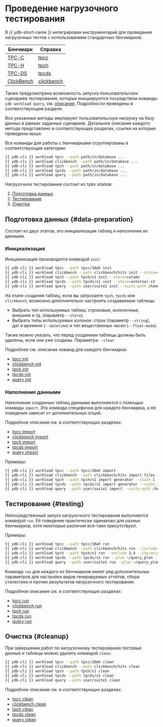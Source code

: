 # Проведение нагрузочного тестирования

В {{ ydb-short-name }} интегрирован инструментарий для проведения нагрузочных тестов с использованием стандартных бенчмарков:

| Бенчмарк                             | Справка                                                  |
|--------------------------------------|----------------------------------------------------------|
| [TPC-C](https://tpc.org/tpcc/)       | [tpcc](../../reference/ydb-cli/workload-tpcc.md) |
| [TPC-H](https://tpc.org/tpch/)       | [tpch](../../reference/ydb-cli/workload-tpch.md)|
| [TPC-DS](https://tpc.org/tpcds/)     | [tpcds](../../reference/ydb-cli/workload-tpcds.md)|
| [ClickBench](https://benchmark.clickhouse.com/) | [clickbench](../../reference/ydb-cli/workload-click-bench.md)|

Также предусмотрена возможность запуска пользовательских сценариев тестирования, которые инициируются посредством команды `ydb workload query`, см. [описание](../../reference/ydb-cli/workload-query.md). Подробности приведены в соответствующем разделе.

Все указанные методы эмулируют пользовательскую нагрузку на базу данных в рамках заданных сценариев. Детальное описание каждого метода представлено в соответствующих разделах, ссылки на которые приведены выше.

Все команды для работы с бенчмарками сгруппированы в соответствующие категории:

```bash
{{ ydb-cli }} workload tpcc --path path/in/database ...
{{ ydb-cli }} workload clickbench --path path/in/database ...
{{ ydb-cli }} workload tpch --path path/in/database ...
{{ ydb-cli }} workload tpcds --path path/in/database ...
{{ ydb-cli }} workload query --path path/in/database ...
```

Нагрузочное тестирование состоит из трёх этапов:

  1. [Подготовка данных](#data-preparation)
  1. [Тестирование](#testing)
  1. [Очистка](#cleanup)

## Подготовка данных {#data-preparation}

Состоит из двух этапов, это инициализация таблиц и наполнение их данными.

### Инициализация

Инициализация производится командой `init`:

```bash
{{ ydb-cli }} workload tpcc --path tpcc/10wh init
{{ ydb-cli }} workload clickbench --path clickbench/hits init --store=row
{{ ydb-cli }} workload tpch --path tpch/s1 init --store=column
{{ ydb-cli }} workload tpcds --path tpcds/s1 init --store=external-s3
{{ ydb-cli }} workload query --path user/suite1 init --suite-path /home/user/user_suite
```

На этапе создания таблиц, если вы запускаете `tpch`, `tpcds` или `clickbench`, возможно дополнительно настроить создаваемые таблицы:

  * Выбрать тип используемых таблиц: строковые, колоночные, внешние и тд. (параметр `--store`);
  * Выбрать типы используемых колонок: строк (параметр `--string`), дат и времени (`--datetime`) и тип вещественных чисел (`--float-mode`).

Также можно указать, что перед созданием таблицы должны быть удалены, если они уже созданы. Параметра `--clear`

Подробнее см. описание команд для каждого бенчмарка:

* [tpcc init](../../reference/ydb-cli/workload-tpcc.md#init)
* [clickbench init](../../reference/ydb-cli/workload-click-bench.md#init)
* [tpch init](../../reference/ydb-cli/workload-tpch.md#init)
* [tpcds init](../../reference/ydb-cli/workload-tpcds.md#init)
* [query init](../../reference/ydb-cli/workload-query.md#init)

### Наполнение данными

Наполнение созданных таблиц данными выполняется с помощью команды `import`. Эта команда специфична для каждого бенчмарка, и её поведение зависит от дополнительных опций.

Подробное описание см. в соответствующих разделах:

* [tpcc import](../../reference/ydb-cli/workload-tpcc.md#load)
* [clickbench import](../../reference/ydb-cli/workload-click-bench.md#load)
* [tpch import](../../reference/ydb-cli/workload-tpch.md#load)
* [tpcds import](../../reference/ydb-cli/workload-tpcds.md#load)
* [query import](../../reference/ydb-cli/workload-query.md#load)

Примеры:

```bash
{{ ydb-cli }} workload tpcc --path tpcc/10wh import
{{ ydb-cli }} workload clickbench --path clickbench/hits import files --input hits.csv.gz
{{ ydb-cli }} workload tpch --path tpch/s1 import generator --scale 1
{{ ydb-cli }} workload tpcds --path tpcds/s1 import generator --scale 1
{{ ydb-cli }} workload query --path user/suite1 import --suite-path /home/user/user_suite
```

## Тестирование {#testing}

Непосредственный запуск нагрузочного тестирования выполняется командой `run`. Её поведение практически одинаково для разных бенчмарков, хотя некоторые различия всё-таки присутствуют.

Примеры:

```bash
{{ ydb-cli }} workload tpcc --path tpcc/10wh run
{{ ydb-cli }} workload clickbench --path clickbench/hits run --include 1-5,8
{{ ydb-cli }} workload tpch --path tpch/s1 run --exсlude 3,4 --iterations 3
{{ ydb-cli }} workload tpcds --path tpcds/s1 run --plan ~/query_plan --include 2 --iterations 5
{{ ydb-cli }} workload query --path user/suite1 run --plan ~/query_plan --include first_query_set.1.sql,second_query_set.2.sql --iterations 5
```

Команда `run` для каждого из бенчмарков имеет ряд дополнительных параметров для настройки видов генерируемых отчётов, сбора статистики и прочих результатов нагрузочного тестирования.

Подробное описание см. в соответствующих разделах:

* [tpcc run](../../reference/ydb-cli/workload-tpcc.md#run)
* [clickbench run](../../reference/ydb-cli/workload-click-bench.md#run)
* [tpch run](../../reference/ydb-cli/workload-tpch.md#run)
* [tpcds run](../../reference/ydb-cli/workload-tpcds.md#run)
* [query run](../../reference/ydb-cli/workload-query.md#run)

## Очистка {#cleanup}

При завершении работ по нагрузочному тестированию тестовые данные и таблицы можно удалить командой `clean`:

```bash
{{ ydb-cli }} workload tpcc --path tpcc/10wh clean
{{ ydb-cli }} workload clickbench --path clickbench/hits clean
{{ ydb-cli }} workload tpch --path tpch/s1 clean
{{ ydb-cli }} workload tpcds --path tpcds/s1 clean
{{ ydb-cli }} workload query --path user/suite1 clean
```

Подробное описание см. в соответствующих разделах:

* [tpcc clean](../../reference/ydb-cli/workload-tpcc.md#cleanup)
* [clickbench clean](../../reference/ydb-cli/workload-click-bench.md#cleanup)
* [tpch clean](../../reference/ydb-cli/workload-tpch.md#cleanup)
* [tpcds clean](../../reference/ydb-cli/workload-tpcds.md#cleanup)
* [query clean](../../reference/ydb-cli/workload-query.md#cleanup)
